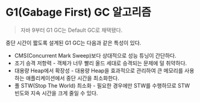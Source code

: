 # G1(Gabage First) GC 알고리즘

> 자바 9부터 G1 GC는 Default GC로 채택됐다.

중단 시간이 짧도록 설계된 G1 GC는 다음과 같은 특성이 있다.

* CMS(Concurrent Mark Sweep)보다 상대적으로 성능 튜닝이 간단하다.
* 조기 승격 저항력 - 객체가 너무 빨리 올드 세대로 승격되는 문제에 덜 취약하다.
* 대용량 Heap에서 확장성 - 대용량 Heap을 효과적으로 관리하여 큰 메모리를 사용하는 애플리케이션에서 중단 시간을 최소화한다.
* 풀 STW(Stop The World) 최소화 - 필요한 경우에만 STW를 수행하므로 STW 빈도와 지속 시간을 크게 줄일 수 있다.
